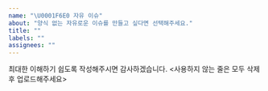 ```yaml
---
name: "\U0001F6E0️ 자유 이슈"
about: "양식 없는 자유로운 이슈를 만들고 싶다면 선택해주세요."
title: ""
labels: ""
assignees: ""
---
```


최대한 이해하기 쉽도록 작성해주시면 감사하겠습니다.
<사용하지 않는 줄은 모두 삭제 후 업로드해주세요>
